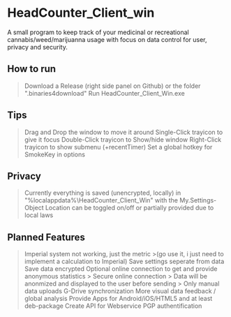 # HeadCounter_Client_win
A small program to keep track of your medicinal or recreational cannabis/weed/marijuanna usage with focus on data control for user, privacy and security.


How to run
--------------------------
> Download a Release (right side panel on Github)
> or the folder ".binaries4download"
> Run HeadCounter_Client_Win.exe



Tips
--------------------------
> Drag and Drop the window to move it around
> Single-Click trayicon to give it focus
> Double-Click trayicon to Show/hide window
> Right-Click trayicon to show submenu (+recentTimer)
> Set a global hotkey for SmokeKey in options



Privacy
--------------------------
> Currently everything is saved (unencrypted, locally) in "%localappdata%\HeadCounter_Client_Win" with the My.Settings-Object
> Location can be toggled on/off or partially provided due to local laws



Planned Features
--------------------------
> Imperial system not working, just the metric 
		>(go use it, i just need to implement a calculation to Imperial)
> Save settings seperate from data
> Save data encrypted
> Optional online connection to get and provide anonymous statistics
	> Secure online connection
	> Data will be anonmized and displayed to the user before sending
	> Only manual data uploads
> G-Drive synchronization
> More visual data feedback / global analysis
> Provide Apps for Android/iOS/HTML5 and at least deb-package
> Create API for Webservice
> PGP authentification
